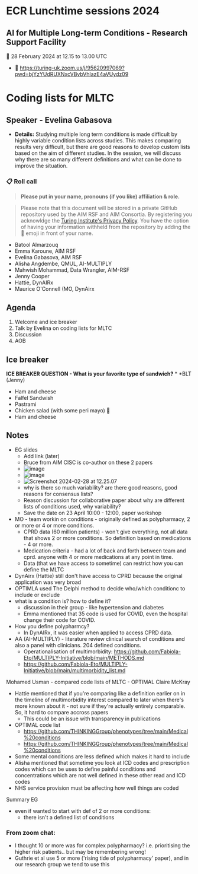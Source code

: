 # ECR Lunchtime sessions 2024
## AI for Multiple Long-term Conditions - Research Support Facility

:date: 28 February 2024 at 12.15 to 13.00 UTC
- :round_pushpin: https://turing-uk.zoom.us/j/95620997069?pwd=bjYzYUdRUXNxcVBvbVhlazE4aVUydz09


# Coding lists for MLTC
## Speaker - Evelina Gabasova
* **Details:** Studying multiple long term conditions is made difficult by highly variable condition lists across studies. This makes comparing results very difficult, but there are good reasons to develop custom lists based on the aim of different studies. In the session, we will discuss why there are so many different definitions and what can be done to improve the situation.

### :clipboard: Roll call

> **Please put in your name, pronouns (if you like) affiliation & role.** 

> Please note that this document will be stored in a private GitHub repository used by the AIM RSF and AIM Consortia. By registering you acknowldge the [Turing Institute's Privacy Policy](https://www.turing.ac.uk/privacy-policy). You have the option of having your information withheld from the repository by adding the :shushing_face: emoji in front of your name. 

* Batool Almarzouq
* Emma Karoune, AIM RSF
* Evelina Gabasova, AIM RSF
* Alisha Angdembe, QMUL, AI-MULTIPLY
* Mahwish Mohammad, Data Wrangler, AIM-RSF
* Jenny Cooper 
* Hattie, DynAIRx
* Maurice O'Connell (MO, DynAirx


## Agenda

1. Welcome and ice breaker
2. Talk by Evelina on coding lists for MLTC
3. Discussion
4. AOB

## Ice breaker

**ICE BREAKER QUESTION - What is your favorite type of sandwich?**
* 
*BLT (Jenny)
* Ham and cheese
* Falfel Sandwish
* Pastrami
* Chicken salad (with some peri mayo) :drooling_face: 
* Ham and cheese

## Notes
- EG slides
    - Add link (later)
    - Bruce from AIM CISC is co-author on these 2 papers
    - ![image](https://hackmd.io/_uploads/BkcgUsh2p.png)
    - ![image](https://hackmd.io/_uploads/rkQMUihhp.png)
    - ![Screenshot 2024-02-28 at 12.25.07](https://hackmd.io/_uploads/SJkVUs32T.png)
    - why is there so much variability? are there good reasons, good reasons for consensus lists?
    - Reason discussion for collaborative paper about why are different lists of conditions used, why variability? 
    - Save the date on 23 April 10:00 - 12:00, paper workshop
- MO - team workin on conditions - originally defined as polypharmacy, 2 or more or 4 or more conditions.
    - CPRD data (60 million patients) - won't give everything, not all data that shows 2 or more conditions. So definition based on medications - 4 or more. 
    - Medication criteria - had a lot of back and forth between team and cprd. anyone with 4 or more medications at any point in time. 
    - Data (that we have access to sometime) can restrict how you can define the MLTC
- DynAirx (Hattie) still don't have access to CPRD because the original application was very broad
- OPTIMLA used The Delphi method to decide who/which conditionc to include or exclude
- what is a condition is? how to define it?
    - discussion in their group - like hypertension and diabetes
    - Emma mentioned that 35 code is used for COVID, even the hospital change their code for COVID.
- How you define polypharmcy?
    - In DynAIRx, it was easier when applied to access CPRD data. 
- AA (AI-MULTIPLY) - literature review clinical search of conditions and also a panel with clinicians. 204 defined conditions. 
    - Operationalisation of multimorbidity: https://github.com/Fabiola-Eto/MULTIPLY-Initiative/blob/main/METHODS.md
    - https://github.com/Fabiola-Eto/MULTIPLY-Initiative/blob/main/multimorbidity_list.md

Mohamed Usman - compared code lists of MLTC - OPTIMAL
Claire McKray
- Hattie mentioned that if you're comparing like a definition earlier on in the timeline of multimorbidity interest compared to later when there's more known about it - not sure if they're actually entirely comparable. So, it hard to compare accross papers
    - This could be an issue with transparency in publications
- OPTIMAL code list
    - https://github.com/THINKINGGroup/phenotypes/tree/main/Medical%20conditions
    - https://github.com/THINKINGGroup/phenotypes/tree/main/Medical%20conditions
- Some mental conditions are less defined which makes it hard to include
- Alisha mentioned that sometime you look at ICD codes and prescription codes which can be uses to define painful conditions and concentrations which are not well defined in these other read and ICD codes
- NHS service provision must be affecting how well things are coded

Summary EG
* even if wanted to start with def of 2 or more conditions: 
    * there isn't a defined list of conditions

### From zoom chat:
- I thought 10 or more was for complex polypharmacy? i.e. prioritising the higher risk patients.. but may be remembering wrong!
- Guthrie et al use 5 or more ('rising tide of polypharmacy' paper), and in our research group we tend to use this
